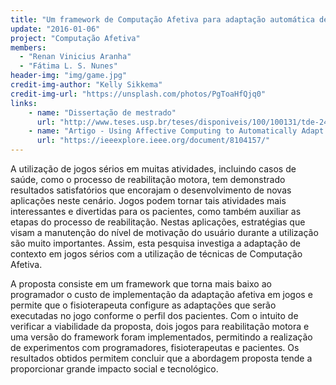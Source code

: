 ```yaml
---
title: "Um framework de Computação Afetiva para adaptação automática de jogos sérios para reabilitação motora"
update: "2016-01-06"
project: "Computação Afetiva"
members:
  - "Renan Vinicius Aranha"
  - "Fátima L. S. Nunes"
header-img: "img/game.jpg"  
credit-img-author: "Kelly Sikkema"  
credit-img-url: "https://unsplash.com/photos/PgToaHfQjq0"  
links:
    - name: "Dissertação de mestrado"
      url: "http://www.teses.usp.br/teses/disponiveis/100/100131/tde-24072017-083504/pt-br.php"
    - name: "Artigo - Using Affective Computing to Automatically Adapt Serious Games for Rehabilitation"
      url: "https://ieeexplore.ieee.org/document/8104157/"
---
```


A utilização de jogos sérios em muitas atividades, incluindo casos de saúde, como o processo de reabilitação motora, tem demonstrado resultados satisfatórios que encorajam o desenvolvimento de novas aplicações neste cenário. Jogos podem tornar tais atividades mais interessantes e divertidas para os pacientes, como também auxiliar as etapas do processo de reabilitação. Nestas aplicações, estratégias que visam a manutenção do nível de motivação do usuário durante a utilização são muito importantes. Assim, esta pesquisa investiga a adaptação de contexto em jogos sérios com a utilização de técnicas de Computação Afetiva. 

A proposta consiste em um framework que torna mais baixo ao programador o custo de implementação da adaptação afetiva em jogos e permite que o fisioterapeuta configure as adaptações que serão executadas no jogo conforme o perfil dos pacientes. Com o intuito de verificar a viabilidade da proposta, dois jogos para reabilitação motora e uma versão do framework foram implementados, permitindo a realização de experimentos com programadores, fisioterapeutas e pacientes. Os resultados obtidos permitem concluir que a abordagem proposta tende a proporcionar grande impacto social e tecnológico.
